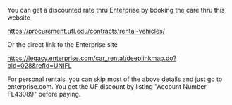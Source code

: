 You can get a discounted rate thru Enterprise by booking the care thru this website  

https://procurement.ufl.edu/contracts/rental-vehicles/

Or the direct link to the Enterprise site

https://legacy.enterprise.com/car_rental/deeplinkmap.do?bid=028&refId=UNIFL

For personal rentals, you can skip most of the above details and just go to enterprise.com.  You get the UF discount by listing "Account Number FL43089" before paying.